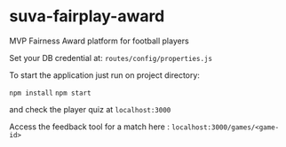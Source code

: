 # suva-fairplay-award
MVP Fairness Award platform for football players

Set your DB credential at:  `routes/config/properties.js` 

To start the application just run on project directory:

`npm install`
`npm start`

and check the player quiz at `localhost:3000`

Access the feedback tool for a match here : `localhost:3000/games/<game-id>`

